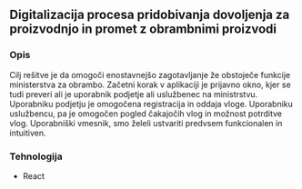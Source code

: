## Digitalizacija procesa pridobivanja dovoljenja za proizvodnjo in promet z obrambnimi proizvodi

### Opis
Cilj rešitve je da omogoči enostavnejšo zagotavljanje že obstoječe funkcije ministerstva za obrambo. Začetni korak v aplikaciji je prijavno okno, kjer se tudi preveri ali je uporabnik podjetje ali uslužbenec na ministrstvu. Uporabniku podjetju je omogočena registracija in oddaja vloge. Uporabniku uslužbencu, pa je omogočen pogled čakajočih vlog in možnost potrditve vlog. Uporabniški vmesnik, smo želeli ustvariti predvsem funkcionalen in intuitiven.

### Tehnologija
- React
